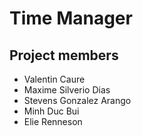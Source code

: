 # Time Manager

## Project members

- Valentin Caure
- Maxime Silverio Dias
- Stevens Gonzalez Arango
- Minh Duc Bui
- Elie Renneson
